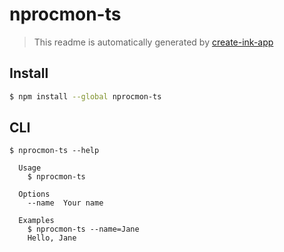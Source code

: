 # nprocmon-ts

> This readme is automatically generated by [create-ink-app](https://github.com/vadimdemedes/create-ink-app)

## Install

```bash
$ npm install --global nprocmon-ts
```

## CLI

```
$ nprocmon-ts --help

  Usage
    $ nprocmon-ts

  Options
    --name  Your name

  Examples
    $ nprocmon-ts --name=Jane
    Hello, Jane
```
